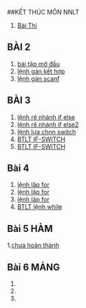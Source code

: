 ##KẾT THÚC MÔN NNLT
1. [Bài Thi](https://www.jdoodle.com/embed/v0/5I4s)
## BÀI 2
1. [bài tập mở đầu](https://www.jdoodle.com/iembed/v0/BqU)
2. [lệnh gán kết hợp](https://www.jdoodle.com/iembed/v0/BZl)
3. [ lệnh gán scanf](https://www.jdoodle.com/embed/v0/5D80)
## BÀI 3
1. [lệnh rẽ nhánh if else](https://www.jdoodle.com/embed/v0/5B2W)
2. [lệnh rẽ nhánh if else2](https://www.jdoodle.com/embed/v0/5B1W)
3. [lệnh lựa chọn switch](https://www.jdoodle.com/iembed/v0/BBw)
4. [BTLT IF-SWITCH](https://www.jdoodle.com/iembed/v0/C1p)
5. [BTLT IF-SWITCH](https://www.jdoodle.com/embed/v0/5I0b)
## Bài 4
1. [lệnh lâp for](https://www.jdoodle.com/embed/v0/5I1V)
2. [lệnh lập for](https://www.jdoodle.com/iembed/v0/BBx)
3. [lệnh lâp for](https://www.jdoodle.com/embed/v0/5I1V)
4. [BTLT lệnh while](https://www.jdoodle.com/iembed/v0/BZo)
## Bài 5 HÀM
1.[chưa hoàn thành](https://www.jdoodle.com/iembed/v0/C1I)
## Bài 6 MẢNG
1.
2.
3.
